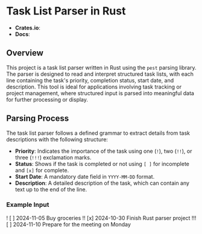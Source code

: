 # Task List Parser in Rust

- **Crates.io**: 
- **Docs**: 

## Overview
This project is a task list parser written in Rust using the `pest` parsing library. The parser is designed to read and interpret structured task lists, with each line containing the task's priority, completion status, start date, and description. This tool is ideal for applications involving task tracking or project management, where structured input is parsed into meaningful data for further processing or display.

## Parsing Process
The task list parser follows a defined grammar to extract details from task descriptions with the following structure:

- **Priority**: Indicates the importance of the task using one (`!`), two (`!!`), or three (`!!!`) exclamation marks.
- **Status**: Shows if the task is completed or not using `[ ]` for incomplete and `[x]` for complete.
- **Start Date**: A mandatory date field in `YYYY-MM-DD` format.
- **Description**: A detailed description of the task, which can contain any text up to the end of the line.

### Example Input

! [ ] 2024-11-05 Buy groceries 
!! [x] 2024-10-30 Finish Rust parser project 
!!! [ ] 2024-11-10 Prepare for the meeting on Monday